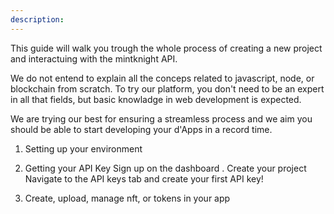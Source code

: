 ```yaml
---
description: 
---
```


This guide will walk you trough the whole process of creating a new project and interactuing with the mintknight API.


We do not entend to explain all the conceps related to javascript, node, or blockchain from scratch. To try our platform, you don't need to be an expert in all that fields, but basic knowladge in web development is expected. 

We are trying our best for ensuring a streamless process and we aim you should be able to start developing your d'Apps in a record time. 


1. Setting up your environment


2. Getting your API Key
Sign up on the dashboard .
Create your project 
Navigate to the API keys tab and create your first API key!

3. Create, upload, manage nft, or tokens in your app